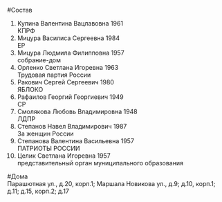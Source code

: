 #Состав
1. Купина Валентина Вацлавовна 1961   
    КПРФ
2. Мицура Василиса Сергеевна 1984   
    ЕР
3. Мицура Людмила Филипповна 1957   
    собрание-дом
4. Орленко Светлана Игоревна 1963   
    Трудовая партия России
5. Ракович Сергей Сергеевич 1980   
    ЯБЛОКО
6. Рафаилов Георгий Георгиевич 1949   
    СР
7. Смолякова Любовь Владимировна 1948   
    ЛДПР
8. Степанов Навел Владимирович 1987   
    За женщин России
9. Степанова Валентина Васильевна 1957   
    ПАТРИОТЫ РОССИИ
10. Целик Светлана Игоревна 1957   
    представительный орган муниципального образования

#Дома  
Парашютная ул., д.20, корп.1; Маршала Новикова ул., д.9; д.10, корп.1; д.11; д.15, корп.2; д.17

